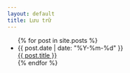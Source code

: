 ```yaml
---
layout: default
title: Lưu trữ
---
```


<ul class="posts">
  {% for post in site.posts %}
  <li>
    <div>
      <time class="date" datetime="{{ post.date | date_to_xmlschema }}">{{ post.date | date: "%Y-%m-%d" }}</time>
    </div>
    <span>
      <a href="{{ site.baseurl }}{{ post.url }}">
        {{ post.title }}
      </a>
    </span>
  </li>
  {% endfor %}
</ul>
